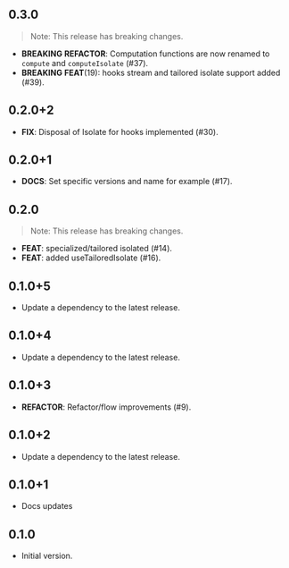 ## 0.3.0

> Note: This release has breaking changes.

 - **BREAKING** **REFACTOR**: Computation functions are now renamed to `compute` and `computeIsolate` (#37).
 - **BREAKING** **FEAT**(19): hooks stream and tailored isolate support added (#39).

## 0.2.0+2

 - **FIX**: Disposal of Isolate for hooks implemented (#30).

## 0.2.0+1

 - **DOCS**: Set specific versions and name for example (#17).

## 0.2.0

> Note: This release has breaking changes.

 - **FEAT**: specialized/tailored isolated (#14).
 - **FEAT**: added useTailoredIsolate (#16).

## 0.1.0+5

 - Update a dependency to the latest release.

## 0.1.0+4

 - Update a dependency to the latest release.

## 0.1.0+3

 - **REFACTOR**: Refactor/flow improvements (#9).

## 0.1.0+2

 - Update a dependency to the latest release.

## 0.1.0+1

- Docs updates

## 0.1.0

- Initial version.
